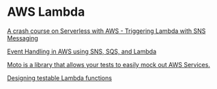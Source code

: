# AWS Lambda

[ A crash course on Serverless with AWS - Triggering Lambda with SNS Messaging ](https://dev.to/adnanrahic/a-crash-course-on-serverless-with-aws---triggering-lambda-with-sns-messaging-30nf)

[Event Handling in AWS using SNS, SQS, and Lambda](https://dev.to/frosnerd/event-handling-in-aws-using-sns-sqs-and-lambda-2ng)

[Moto is a library that allows your tests to easily mock out AWS Services.](https://github.com/spulec/moto/blob/master/README.md)

[Designing testable Lambda functions](https://claudiajs.com/tutorials/designing-testable-lambdas.html)